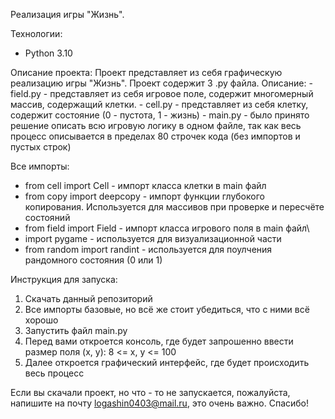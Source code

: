 Реализация игры "Жизнь".

Технологии:
  - Python 3.10

Описание проекта: 
  Проект представляет из себя графическую реализацию игры "Жизнь".
  Проект содержит 3 .py файла. Описание:
    - field.py - представляет из себя игровое поле, содержит многомерный массив, содержащий клетки.
    - cell.py - представляет из себя клетку, содержит состояние (0 - пустота, 1 - жизнь)
    - main.py - было принято решение описать всю игровую логику в одном файле, так как весь процесс описывается в пределах 80 строчек кода (без импортов и пустых строк)
    
Все импорты:
   - from cell import Cell - импорт класса клетки в main файл
   - from copy import deepcopy - импорт функции глубокого копирования. Используется для массивов при проверке и пересчёте состояний
   - from field import Field - импорт класса игрового поля в main файл\
   - import pygame - используется для визуализационной части
   - from random import randint - используется для поулчения рандомного состояния (0 или 1)

Инструкция для запуска:
  1) Скачать данный репозиторий
  2) Все импорты базовые, но всё же стоит убедиться, что с ними всё хорошо
  3) Запустить файл main.py
  4) Перед вами откроется консоль, где будет запрошенно ввести размер поля (x, y): 8 <= x, y <= 100
  5) Далее откроется графический интерфейс, где будет происходить весь процесс


Если вы скачали проект, но что - то не запускается, пожалуйста, напишите на почту logashin0403@mail.ru, это очень важно.
Спасибо!
